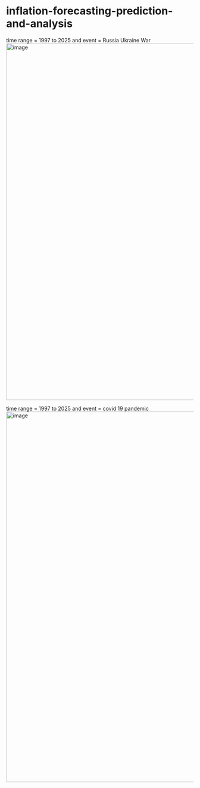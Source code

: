 # inflation-forecasting-prediction-and-analysis

time range =  1997 to 2025 and event = Russia Ukraine War
<img width="956" alt="image" src="https://github.com/shivam-gupta12/inflation-forecasting-prediction-and-analysis/assets/109721120/49d4110b-2a58-41f8-b565-c0f4f58d9d7c">

time range =  1997 to 2025 and event = covid 19 pandemic
<img width="993" alt="image" src="https://github.com/shivam-gupta12/inflation-forecasting-prediction-and-analysis/assets/109721120/6ee4e5fd-1f57-48d4-bb48-48b8d75421cf">
